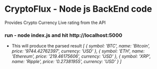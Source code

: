 # CryptoFlux - Node js BackEnd code
Provides Crypto Currency Live rating from the API

### run - node index.js and hit http://localhost:5000
* This will produce the parsed result 
  _[ { symbol: 'BTC',
    name: 'Bitcoin',
    price: '9744.42762397',
    currency: 'USD' },
  { symbol: 'ETH',
    name: 'Ethereum',
    price: '219.46175606',
    currency: 'USD' },
  { symbol: 'XRP',
    name: 'Ripple',
    price: '0.27381955',
    currency: 'USD' } ]_

